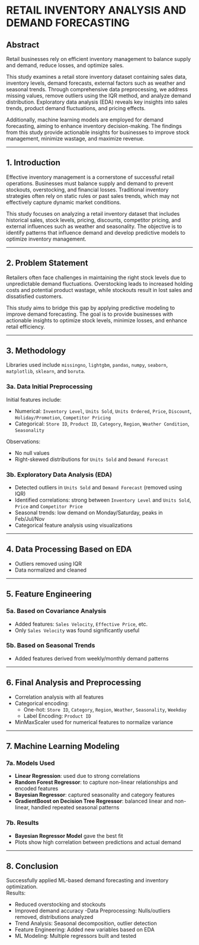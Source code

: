 # RETAIL INVENTORY ANALYSIS AND DEMAND FORECASTING

## Abstract  
Retail businesses rely on efficient inventory management to balance supply and demand, reduce losses, and optimize sales.

This study examines a retail store inventory dataset containing sales data, inventory levels, demand forecasts, external factors such as weather and seasonal trends. Through comprehensive data preprocessing, we address missing values, remove outliers using the IQR method, and analyze demand distribution. Exploratory data analysis (EDA) reveals key insights into sales trends, product demand fluctuations, and pricing effects.

Additionally, machine learning models are employed for demand forecasting, aiming to enhance inventory decision-making. The findings from this study provide actionable insights for businesses to improve stock management, minimize wastage, and maximize revenue.

---

## 1. Introduction  
Effective inventory management is a cornerstone of successful retail operations. Businesses must balance supply and demand to prevent stockouts, overstocking, and financial losses. Traditional inventory strategies often rely on static rules or past sales trends, which may not effectively capture dynamic market conditions.

This study focuses on analyzing a retail inventory dataset that includes historical sales, stock levels, pricing, discounts, competitor pricing, and external influences such as weather and seasonality. The objective is to identify patterns that influence demand and develop predictive models to optimize inventory management.

---

## 2. Problem Statement  
Retailers often face challenges in maintaining the right stock levels due to unpredictable demand fluctuations. Overstocking leads to increased holding costs and potential product wastage, while stockouts result in lost sales and dissatisfied customers.

This study aims to bridge this gap by applying predictive modeling to improve demand forecasting. The goal is to provide businesses with actionable insights to optimize stock levels, minimize losses, and enhance retail efficiency.

---

## 3. Methodology  
Libraries used include `missingno`, `lightgbm`, `pandas`, `numpy`, `seaborn`, `matplotlib`, `sklearn`, and `boruta`.

### 3a. Data Initial Preprocessing  
Initial features include:
- Numerical: `Inventory Level`, `Units Sold`, `Units Ordered`, `Price`, `Discount`, `Holiday/Promotion`, `Competitor Pricing`
- Categorical: `Store ID`, `Product ID`, `Category`, `Region`, `Weather Condition`, `Seasonality`

Observations:
- No null values
- Right-skewed distributions for `Units Sold` and `Demand Forecast`

### 3b. Exploratory Data Analysis (EDA)
- Detected outliers in `Units Sold` and `Demand Forecast` (removed using IQR)
- Identified correlations: strong between `Inventory Level` and `Units Sold`, `Price` and `Competitor Price`
- Seasonal trends: low demand on Monday/Saturday, peaks in Feb/Jul/Nov
- Categorical feature analysis using visualizations

---

## 4. Data Processing Based on EDA  
- Outliers removed using IQR
- Data normalized and cleaned

---

## 5. Feature Engineering  
### 5a. Based on Covariance Analysis  
- Added features: `Sales Velocity`, `Effective Price`, etc.
- Only `Sales Velocity` was found significantly useful

### 5b. Based on Seasonal Trends  
- Added features derived from weekly/monthly demand patterns

---

## 6. Final Analysis and Preprocessing  
- Correlation analysis with all features
- Categorical encoding:
  - One-hot: `Store ID`, `Category`, `Region`, `Weather`, `Seasonality`, `Weekday`
  - Label Encoding: `Product ID`
- MinMaxScaler used for numerical features to normalize variance

---

## 7. Machine Learning Modeling  
### 7a. Models Used  
- **Linear Regression**: used due to strong correlations  
- **Random Forest Regressor**: to capture non-linear relationships and encoded features  
- **Bayesian Regressor**: captured seasonality and category features  
- **GradientBoost on Decision Tree Regressor**: balanced linear and non-linear, handled repeated seasonal patterns

### 7b. Results  
- **Bayesian Regressor Model** gave the best fit  
- Plots show high correlation between predictions and actual demand

---

## 8. Conclusion  
Successfully applied ML-based demand forecasting and inventory optimization.  
Results:
- Reduced overstocking and stockouts
- Improved demand accuracy
-Data Preprocessing: Nulls/outliers removed, distributions analyzed  
- Trend Analysis: Seasonal decomposition, outlier detection  
- Feature Engineering: Added new variables based on EDA  
- ML Modeling: Multiple regressors built and tested 

 
